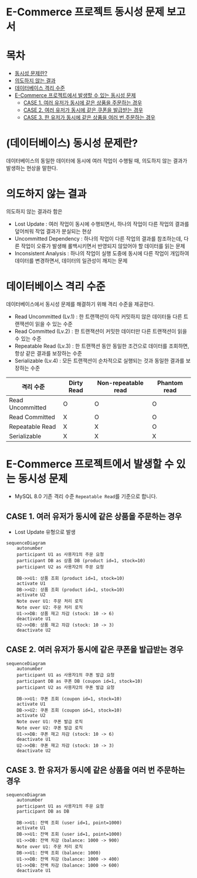 # E-Commerce 프로젝트 동시성 문제 보고서

# 목차

- [동시성 문제란?](#데이터베이스-동시성-문제란)
- [의도하지 않는 결과](#의도하지-않는-결과)
- [데이터베이스 격리 수준](#데이터베이스-격리-수준)
- [E-Commerce 프로젝트에서 발생할 수 있는 동시성 문제](#e-commerce-프로젝트에서-발생할-수-있는-동시성-문제)
  - [CASE 1. 여러 유저가 동시에 같은 상품을 주문하는 경우](#case-1-여러-유저가-동시에-같은-상품을-주문하는-경우)
  - [CASE 2. 여러 유저가 동시에 같은 쿠폰을 발급받는 경우](#case-2-여러-유저가-동시에-같은-쿠폰을-발급받는-경우)
  - [CASE 3. 한 유저가 동시에 같은 상품을 여러 번 주문하는 경우](#case-3-한-유저가-동시에-같은-상품을-여러-번-주문하는-경우)

# (데이터베이스) 동시성 문제란?

데이터베이스의 동일한 데이터에 동시에 여러 작업이 수행될 때, 의도하지 않는 결과가 발생하는 현상을 말한다.

# 의도하지 않는 결과

의도하지 않는 결과라 함은

- Lost Update : 여러 작업이 동시에 수행되면서, 하나의 작업이 다른 작업의 결과를 덮어씌워 작업 결과가 분실되는 현상
- Uncommitted Dependency : 하나의 작업이 다른 작업의 결과를 참조하는데, 다른 작업이 오류가 발생해 롤백시키면서 반영되지 않았어야 할 데이터를 읽는 문제
- Inconsistent Analysis : 하나의 작업이 실행 도중에 동시에 다른 작업이 개입하여 데이터를 변경하면서, 데이터의 일관성이 깨지는 문제

# 데이터베이스 격리 수준

데이터베이스에서 동시성 문제를 해결하기 위해 격리 수준을 제공한다.

- Read Uncommitted (Lv.1) : 한 트랜잭션이 아직 커밋하지 않은 데이터들 다른 트랜잭션이 읽을 수 있는 수준
- Read Committed (Lv.2) : 한 트랜잭션이 커밋한 데이터만 다른 트랜잭션이 읽을 수 있는 수준
- Repeatable Read (Lv.3) : 한 트랜잭션 동안 동일한 조건으로 데이터를 조회하면, 항상 같은 결과를 보장하는 수준
- Serializable (Lv.4) : 모든 트랜잭션이 순차적으로 실행되는 것과 동일한 결과를 보장하는 수준

| 격리 수준            | Dirty Read | Non-repeatable read | Phantom read |
|------------------|------------|---------------------|--------------|
| Read Uncommitted | O          | O                   | O            |
| Read Committed   | X          | O                   | O            |
| Repeatable Read  | X          | X                   | O            |
| Serializable     | X          | X                   | X            |

# E-Commerce 프로젝트에서 발생할 수 있는 동시성 문제

- MySQL 8.0 기존 격리 수준 `Repeatable Read`를 기준으로 합니다.

## CASE 1. 여러 유저가 동시에 같은 상품을 주문하는 경우

- Lost Update 유형으로 발생 

```mermaid
sequenceDiagram
    autonumber
    participant U1 as 사용자1의 주문 요청
    participant DB as 상품 DB (product id=1, stock=10)
    participant U2 as 사용자2의 주문 요청
    
    DB->>U1: 상품 조회 (product id=1, stock=10)
    activate U1
    DB->>U2: 상품 조회 (product id=1, stock=10)
    activate U2
    Note over U1: 주문 처리 로직
    Note over U2: 주문 처리 로직
    U1->>DB: 상품 재고 차감 (stock: 10 -> 6)
    deactivate U1
    U2->>DB: 상품 재고 차감 (stock: 10 -> 3)
    deactivate U2
```

## CASE 2. 여러 유저가 동시에 같은 쿠폰을 발급받는 경우

```mermaid
sequenceDiagram
    autonumber
    participant U1 as 사용자1의 쿠폰 발급 요청
    participant DB as 쿠폰 DB (coupon id=1, stock=10)
    participant U2 as 사용자2의 쿠폰 발급 요청
    
    DB->>U1: 쿠폰 조회 (coupon id=1, stock=10)
    activate U1
    DB->>U2: 쿠폰 조회 (coupon id=1, stock=10)
    activate U2
    Note over U1: 쿠폰 발급 로직
    Note over U2: 쿠폰 발급 로직
    U1->>DB: 쿠폰 재고 차감 (stock: 10 -> 6)
    deactivate U1
    U2->>DB: 쿠폰 재고 차감 (stock: 10 -> 3)
    deactivate U2
```

## CASE 3. 한 유저가 동시에 같은 상품을 여러 번 주문하는 경우

```mermaid
sequenceDiagram
    autonumber
    participant U1 as 사용자1의 주문 요청
    participant DB as DB
    
    DB->>U1: 잔액 조회 (user id=1, point=1000)
    activate U1
    DB->>U1: 잔액 조회 (user id=1, point=1000)
    U1->>DB: 잔액 차감 (balance: 1000 -> 900)
    Note over U1: 주문 처리 로직
    DB->>U1: 잔액 조회 (balance: 1000)
    U1->>DB: 잔액 차감 (balance: 1000 -> 400)
    U1->>DB: 잔액 차감 (balance: 1000 -> 600)
    deactivate U1
    
```